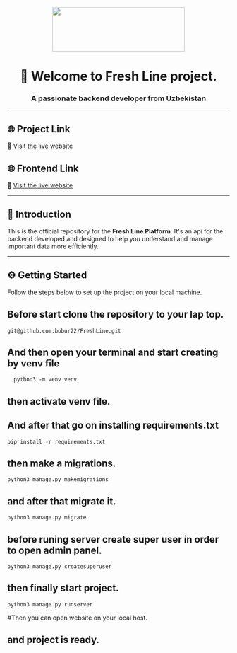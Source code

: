 <div align="center" style="display: flex; justify-content: center; align-items: center; gap: 20px;">

  <a href="https://fresh-line.uz/">
    <img width="300px" height="100px" src="https://www.fresh-line.uz/assets/logom-BD7_HYib.png" />
  </a>

</div>

<h1 align="center">👋 Welcome to Fresh Line project.</h1>
<h3 align="center">A passionate backend developer from Uzbekistan</h3>

---

## 🌐 Project Link

🔗 [Visit the live website](https://fresh-line.uz/)

## 🌐 Frontend Link

🔗 [Visit the live website](https://github.com/murodil01/fresh_line_front.git)

---

## 🧠 Introduction

This is the official repository for the **Fresh Line Platform**. It's an api for the backend developed and designed to help you understand and manage important data more efficiently.

---

## ⚙️ Getting Started

Follow the steps below to set up the project on your local machine.

## Before start clone the repository to your lap top.
    git@github.com:bobur22/FreshLine.git
    
## And then open your terminal and start creating by venv file
      python3 -m venv venv
      
## then activate venv file.

## And after that go on installing requirements.txt
    pip install -r requirements.txt
    
## then make a migrations.
    python3 manage.py makemigrations
    
## and after that migrate it.
    python3 manage.py migrate

## before runing server create super user in order to open admin panel.
    python3 manage.py createsuperuser

## then finally start project.
    python3 manage.py runserver

#Then you can open website on your local host.
## and project is ready.
